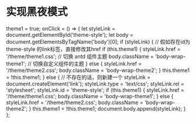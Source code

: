 # 实现黑夜模式
theme1 = true;
onClick = () => {
  let styleLink = document.getElementById('theme-style');
  let body = document.getElementsByTagName('body')[0];
  if (styleLink) {
    // 假如存在id为theme-style 的link标签，直接修改其href
    if (this.theme1) {
      styleLink.href = '/theme/theme1.css'; // 切换 antd 组件主题
      body.className = 'body-wrap-theme1'; // 切换自定义组件的主题
    } else {
      styleLink.href = '/theme/theme2.css';
      body.className = 'body-wrap-theme2';
    }
    this.theme1 = !this.theme1;
  } else {
    // 不存在的话，则新建一个
    styleLink = document.createElement('link');
    styleLink.type = 'text/css';
    styleLink.rel = 'stylesheet';
    styleLink.id = 'theme-style';
    if (this.theme1) {
      styleLink.href = '/theme/theme1.css';
      body.className = 'body-wrap-theme1';
    } else {
      styleLink.href = '/theme/theme2.css';
      body.className = 'body-wrap-theme2';
    }
    this.theme1 = !this.theme1;
    document.body.append(styleLink);
  }
};